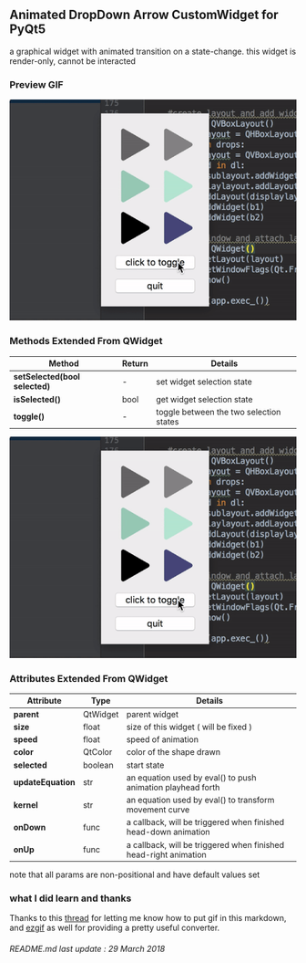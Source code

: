 ## Animated DropDown Arrow CustomWidget for PyQt5
a graphical widget with animated transition on a state-change. this widget is render-only, cannot be interacted

### Preview GIF
![Alt Text](https://github.com/maxoja/pyqt-animated-drop-down-arrow/blob/master/md-resource/example.gif)

### Methods Extended From QWidget
| Method                       | Return | Details   |
|------------------------------|--------|-----------|
**setSelected(bool selected)** | -      | set widget selection state
**isSelected()**               | bool   | get widget selection state
**toggle()**                   | -      | toggle between the two selection states


![Alt Text](https://github.com/maxoja/pyqt-animated-drop-down-arrow/blob/master/md-resource/example.gif)

### Attributes Extended From QWidget
| Attribute       | Type    | Details |
------------------|---------|---------|
**parent**        |QtWidget |parent widget
**size**          |float    |size of this widget ( will be fixed )
**speed**         |float    |speed of animation
**color**         |QtColor  |color of the shape drawn
**selected**      |boolean  |start state 
**updateEquation**|str|an equation used by eval() to push animation playhead forth
**kernel**        |str      |an equation used by eval() to transform movement curve
**onDown**        |func     |a callback, will be triggered when finished head-down animation
**onUp**          |func     |a callback, will be triggered when finished head-right animation

note that all params are non-positional and have default values set

### what I did learn and thanks
Thanks to this [thread](https://stackoverflow.com/questions/34341808/is-there-a-way-to-add-a-gif-to-a-markdown-file) 
for letting me know how to put gif in this markdown, and 
[ezgif](https://ezgif.com/video-to-gif) as well for providing a pretty useful converter.

###### README.md last update : 29 March 2018
